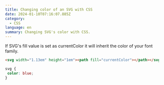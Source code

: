 ```yaml
---
title: Changing color of an SVG with CSS
date: 2024-01-10T07:16:07.885Z
category:
  - CSS
language: en
summary: Changing SVG's color with CSS.
---
```

If SVG's fill value is set as currentColor it will inherit the color of your font family. 

```HTML
<svg width="1.13em" height="1em"><path fill="currentColor"></path></svg>
```

```CSS
svg {
 color: blue;
}
```